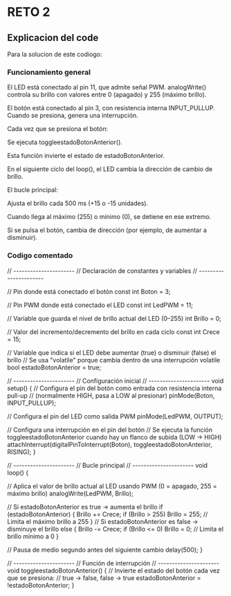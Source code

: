 # RETO 2
## Explicacion del code
 Para la solucion de este codiogo:
 ### Funcionamiento general

El LED está conectado al pin 11, que admite señal PWM.
analogWrite() controla su brillo con valores entre 0 (apagado) y 255 (máximo brillo).

El botón está conectado al pin 3, con resistencia interna INPUT_PULLUP.
Cuando se presiona, genera una interrupción.

Cada vez que se presiona el botón:

Se ejecuta toggleestadoBotonAnterior().

Esta función invierte el estado de estadoBotonAnterior.

En el siguiente ciclo del loop(), el LED cambia la dirección de cambio de brillo.

El bucle principal:

Ajusta el brillo cada 500 ms (+15 o -15 unidades).

Cuando llega al máximo (255) o mínimo (0), se detiene en ese extremo.

Si se pulsa el botón, cambia de dirección (por ejemplo, de aumentar a disminuir).
 ### Codigo comentado
 // ----------------------
// Declaración de constantes y variables
// ----------------------

// Pin donde está conectado el botón
const int Boton = 3;

// Pin PWM donde está conectado el LED
const int LedPWM = 11;

// Variable que guarda el nivel de brillo actual del LED (0–255)
int Brillo = 0;

// Valor del incremento/decremento del brillo en cada ciclo
const int Crece = 15;       

// Variable que indica si el LED debe aumentar (true) o disminuir (false) el brillo
// Se usa "volatile" porque cambia dentro de una interrupción
volatile bool estadoBotonAnterior = true; 


// ----------------------
// Configuración inicial
// ----------------------
void setup() {
  // Configura el pin del botón como entrada con resistencia interna pull-up
  // (normalmente HIGH, pasa a LOW al presionar)
  pinMode(Boton, INPUT_PULLUP);

  // Configura el pin del LED como salida PWM
  pinMode(LedPWM, OUTPUT);

  // Configura una interrupción en el pin del botón
  // Se ejecuta la función toggleestadoBotonAnterior cuando hay un flanco de subida (LOW → HIGH)
  attachInterrupt(digitalPinToInterrupt(Boton), toggleestadoBotonAnterior, RISING);
}


// ----------------------
// Bucle principal
// ----------------------
void loop() {

  // Aplica el valor de brillo actual al LED usando PWM (0 = apagado, 255 = máximo brillo)
  analogWrite(LedPWM, Brillo);

  // Si estadoBotonAnterior es true → aumenta el brillo
  if (estadoBotonAnterior) {
    Brillo += Crece;
    if (Brillo > 255) Brillo = 255;  // Limita el máximo brillo a 255
  } 
  // Si estadoBotonAnterior es false → disminuye el brillo
  else {
    Brillo -= Crece;
    if (Brillo <= 0) Brillo = 0;     // Limita el brillo mínimo a 0
  }

  // Pausa de medio segundo antes del siguiente cambio
  delay(500);
}


// ----------------------
// Función de interrupción
// ----------------------
void toggleestadoBotonAnterior() {
  // Invierte el estado del botón cada vez que se presiona:
  // true → false, false → true
  estadoBotonAnterior = !estadoBotonAnterior;
}
